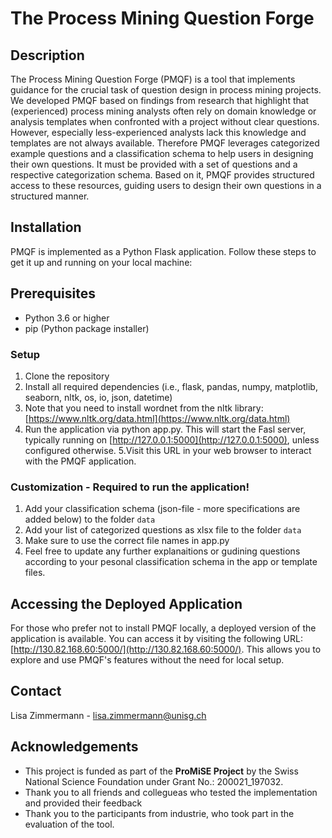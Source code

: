 # The Process Mining Question Forge

## Description

The Process Mining Question Forge (PMQF) is a tool that implements guidance for the crucial task of question design in process mining projects. We developed PMQF based on findings from research that highlight that (experienced) process mining 
analysts often rely on domain knowledge or analysis templates when confronted with a project without clear questions. However, especially less-experienced analysts lack this knowledge and templates are not always available. Therefore PMQF 
leverages categorized example questions and a classification schema to help users in designing their own questions. It must be provided with a set of questions and a respective categorization schema. Based on it, PMQF
provides structured access to these resources, guiding users to design their own questions in a structured manner.

## Installation
PMQF is implemented as a Python Flask application. Follow these steps to get it up and running on your local machine:

## Prerequisites

- Python 3.6 or higher
- pip (Python package installer)

### Setup

1. Clone the repository
2. Install all required dependencies (i.e., flask, pandas, numpy, matplotlib, seaborn, nltk, os, io, json, datetime)
3. Note that you need to install wordnet from the nltk library:  [https://www.nltk.org/data.html](https://www.nltk.org/data.html)
4. Run the application via python app.py. This will start the Fasl server, typically running on [http://127.0.0.1:5000](http://127.0.0.1:5000), unless configured otherwise.
5.Visit this URL in your web browser to interact with the PMQF application.

### Customization - Required to run the application!
1. Add your classification schema (json-file - more specifications are added below) to the folder `data`
2. Add your list of categorized questions as xlsx file to the folder `data`
3. Make sure to use the correct file names in app.py
4. Feel free to update any further explanaitions or gudining questions according to your pesonal classification schema in the app or template files. 

## Accessing the Deployed Application

For those who prefer not to install PMQF locally, a deployed version of the application is available. You can access it by visiting the following URL: [http://130.82.168.60:5000/](http://130.82.168.60:5000/). This allows you to explore and use PMQF's features without the need for local setup.

 
## Contact

Lisa Zimmermann - lisa.zimmermann@unisg.ch

## Acknowledgements
- This project is funded as part of the **ProMiSE Project** by the Swiss National Science Foundation under Grant No.: 200021_197032.
- Thank you to all friends and collegueas who tested the implementation and provided their feedback
- Thank you to the participants from industrie, who took part in the evaluation of the tool. 
